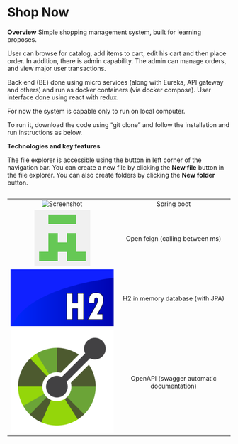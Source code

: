 # Shop Now

**Overview**
Simple shopping management system, built for learning proposes.

User can browse for catalog, add items to cart, edit his cart and then place order.
In addition, there is admin capability. The admin can manage orders, and view major user transactions.

Back end (BE) done using micro services (along with Eureka, API gateway and others) and run as docker containers (via docker compose).
User interface done using react with redux.

For now the system is capable only to run on local computer.

To run it, download the code using “git clone” and follow the installation and run instructions as below.

**Technologies and key features**

The file explorer is accessible using the button in left corner of the navigation bar. You can create a new file by clicking the **New file** button in the file explorer. You can also create folders by clicking the **New folder** button.
```
```
|   |  | 
| :---: | :---: |
|![Screenshot](./documentation/images/spring-boot.png=50x50)| Spring boot |
|![Screenshot](./documentation/images/openfeign.png)| Open feign (calling between ms) |
|![Screenshot](./documentation/images/h2.png)| H2 in memory database (with JPA) |
|![Screenshot](./documentation/images/OpenAPI.png)| OpenAPI (swagger automatic documentation) |

